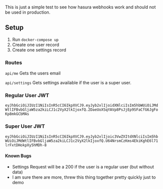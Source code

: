 This is just a simple test to see how hasura webhooks work and should not be used 
in production.

## Setup
1. Run ```docker-compose up```
2. Create one user record 
3. Create one settings record

### Routes
```api/me```
Gets the users email

```api/settings```
Gets settings available if the user is a super user.

### Regular User JWT 
 
```eyJhbGciOiJIUzI1NiIsInR5cCI6IkpXVCJ9.eyJyb2xlIjoidXNlciIsIm5hbWUiOiJMdWtlIFBvbGljaW5za2kiLCJ1c2VyX2lkIjoxfQ.2DaeUoXSqYAVp8PsJjEp9SFaCfG6JgFoKp8mkGCbMAs```

### Super User JWT

```eyJhbGciOiJIUzI1NiIsInR5cCI6IkpXVCJ9.eyJyb2xlIjoic3VwZXItdXNlciIsIm5hbWUiOiJMdWtlIFBvbGljaW5za2kiLCJ1c2VyX2lkIjoxfQ.U64NrsmCzKms4EkiKghE6l71lrFxtDHokpXy5hMDh-8```

#### Known Bugs
* Settings Request will be a 200 if the user is a regular user (but without data)
* I am sure there are more, threw this thing together pretty quickly just to demo
